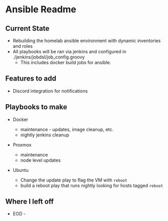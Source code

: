 # Ansible Readme

## Current State

- Rebuilding the homelab ansible environment with dynamic inventories and roles
- All playbooks will be ran via jenkins and configured in ./jenkins/jobdsl/job_config.groovy
  - This includes docker build jobs for ansible.

## Features to add

- Discord integration for notifications

## Playbooks to make

- Docker
  - maintenance - updates, image cleanup, etc.
  - nightly jenkins cleanup

- Proxmox
  - maintenance
  - node level updates

- Ubuntu
  - Change the update play to flag the VM with `reboot`
  - build a reboot play that runs nightly looking for hosts tagged `reboot`

## Where I left off

- EOD - 
